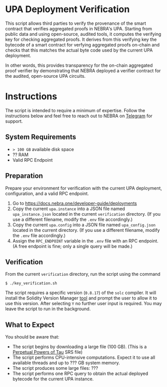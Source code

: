 # UPA Deployment Verification
This script allows third parties to verify the provenance of the smart contract that verifies aggregated proofs in NEBRA's UPA. Starting from public data and using open-source, audited tools, it computes the verifying key for checking aggregated proofs. It derives from this verifying key the bytecode of a smart contract for verfying aggregated proofs on-chain and checks that this matches the actual byte code used by the current UPA deployment.

In other words, this provides transparency for the on-chain aggregated proof verifier by demonstrating that NEBRA deployed a verifier contract for the audited, open-source UPA circuits.

# Instructions

The script is intended to require a minimum of expertise. Follow the instructions below and feel free to reach out to NEBRA on [Telegram](https://t.me/c/1924667284/3) for support.

## System Requirements
- `> 100 GB` available disk space
- ?? RAM
- Valid RPC Endpoint

## Preparation
Prepare your environment for verification with the current UPA deployment, configuration, and a valid RPC endpoint.

1. Go to https://docs.nebra.one/developer-guide/deployments
2. Copy the current `upa.instance` into a JSON file named `upa_instance.json` located in the current `verification` directory. (If you use a different filename, modify the `.env` file accordingly.)
3. Copy the current `upa.config` into a JSON file named `upa_config.json` located in the current directory. (If you use a different filename, modify the `.env` file accordingly.)
4. Assign the `RPC_ENDPOINT` variable in the `.env` file with an RPC endpoint. (A free endpoint is fine; only a single query will be made.)

## Verification
From the current `verification` directory, run the script using the command
```console
$ ./key_verification.sh
```
The script requires a specific version (`0.8.17`) of the `solc` compiler. It will install the Solidity Version Manager [tool](https://github.com/alloy-rs/svm-rs) and prompt the user to allow it to use this version. After selecting `Y` no further user input is required. You may leave the script to run in the background.

## What to Expect
You should be aware that:
- The script begins by downloading a large file (100 GB). (This is a [Perpetual Powers of Tau](https://pse.dev/en/projects/perpetual-powers-of-tau) SRS file)
- The script performs CPU-intensive computations. Expect it to use all available threads and up to ??? GB system memory.
- The script produces some large files: ???
- The script performs one RPC query to obtain the actual deployed bytecode for the current UPA instance.
